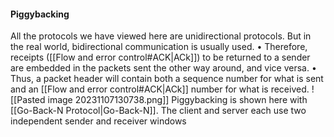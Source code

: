 #### Piggybacking
All the protocols we have viewed here are unidirectional protocols.
But in the real world, bidirectional communication is usually used.
• Therefore, receipts ([[Flow and error control#ACK|ACk]]) to be returned to a sender are embedded in the packets sent the other way around, and vice versa.
• Thus, a packet header will contain both a sequence number for what is sent and an [[Flow and error control#ACK|ACk]] number for what is received.
![[Pasted image 20231107130738.png]]
Piggybacking is shown here with [[Go-Back-N Protocol|Go-Back-N]].
The client and server each use two independent sender and receiver windows
